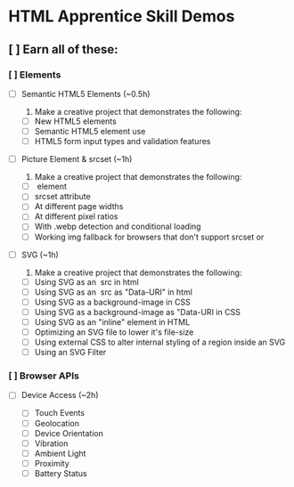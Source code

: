 # HTML Apprentice Skill Demos

## [ ] Earn all of these:

### [ ] Elements

- [ ] Semantic HTML5 Elements (~0.5h)

  1) Make a creative project that demonstrates the following:

  - [ ] New HTML5 elements
  - [ ] Semantic HTML5 element use
  - [ ] HTML5 form input types and validation features

- [ ] Picture Element & srcset (~1h)

  1) Make a creative project that demonstrates the following:

  - [ ] <picture> element
  - [ ] srcset attribute
  - [ ] At different page widths
  - [ ] At different pixel ratios
  - [ ] With .webp detection and conditional loading
  - [ ] Working img fallback for browsers that don't support srcset or <picture>

- [ ] SVG (~1h)

  1) Make a creative project that demonstrates the following:

  - [ ] Using SVG as an <img> src in html
  - [ ] Using SVG as an <img> src as "Data-URI" in html
  - [ ] Using SVG as a background-image in CSS
  - [ ] Using SVG as a background-image as "Data-URI in CSS
  - [ ] Using SVG as an "inline" element in HTML
  - [ ] Optimizing an SVG file to lower it's file-size
  - [ ] Using external CSS to alter internal styling of a region inside an SVG
  - [ ] Using an SVG Filter

### [ ] Browser APIs

- [ ] Device Access (~2h)

  - [ ] Touch Events
  - [ ] Geolocation
  - [ ] Device Orientation
  - [ ] Vibration
  - [ ] Ambient Light
  - [ ] Proximity
  - [ ] Battery Status
